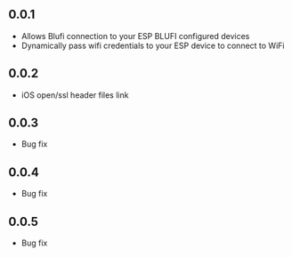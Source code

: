 ## 0.0.1

* Allows Blufi connection to your ESP BLUFI configured devices
* Dynamically pass wifi credentials to your ESP device to connect to WiFi

## 0.0.2

* iOS open/ssl header files link

## 0.0.3

* Bug fix

## 0.0.4

* Bug fix

## 0.0.5

* Bug fix